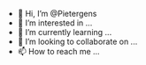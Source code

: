 - 👋 Hi, I’m @Pietergens
- 👀 I’m interested in ...
- 🌱 I’m currently learning ...
- 💞️ I’m looking to collaborate on ...
- 📫 How to reach me ...

<!---
Pietergens/Pietergens is a ✨ special ✨ repository because its `README.md` (this file) appears on your GitHub profile.
You can click the Preview link to take a look at your changes.
--->
